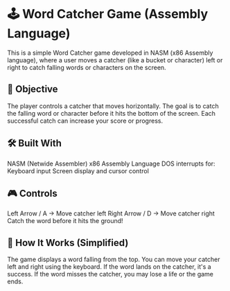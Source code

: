 # 🕹️ Word Catcher Game (Assembly Language)
This is a simple Word Catcher game developed in NASM (x86 Assembly language), where a user moves a catcher (like a bucket or character) left or right to catch falling words or characters on the screen.

## 🎯 Objective
The player controls a catcher that moves horizontally. The goal is to catch the falling word or character before it hits the bottom of the screen. Each successful catch can increase your score or progress.

## 🛠️ Built With
NASM (Netwide Assembler)
x86 Assembly Language
DOS interrupts for:
Keyboard input
Screen display and cursor control
## 🎮 Controls
Left Arrow / A → Move catcher left
Right Arrow / D → Move catcher right
Catch the word before it hits the ground!
## 🧠 How It Works (Simplified)
The game displays a word falling from the top.
You can move your catcher left and right using the keyboard.
If the word lands on the catcher, it's a success.
If the word misses the catcher, you may lose a life or the game ends.
